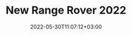 ---
title: "New Range Rover 2022"
date: 2022-05-30T11:07:12+03:00
draft: false
slug: "new-range-rover-2022"
# Add Cloudinary image slug without base url
# e.g v1548709265/mood/some_image.jpg, not https://res.cloudinary.com/your_cloud_name/image/upload/v1548709265/mood/some_image.jpg
image: "v1653898063/aesthdigest/L460_22MY_174_GLHD_Gallery_1600x900_mxx4xz.webp"
# Image alt will display below image in grid view
image_alt: "The New Range Rover 2022"
# Accepted values: portrait, landscape, wide, square
image_ratio: "landscape"
# Replace example tags below with your own or remove if not required
tags:
- rangerover
- luxury
- luxe
- kenya
- sophisticated
- design
- aesthetic
- cars
- car
# Must not change
layout: lightbox
---